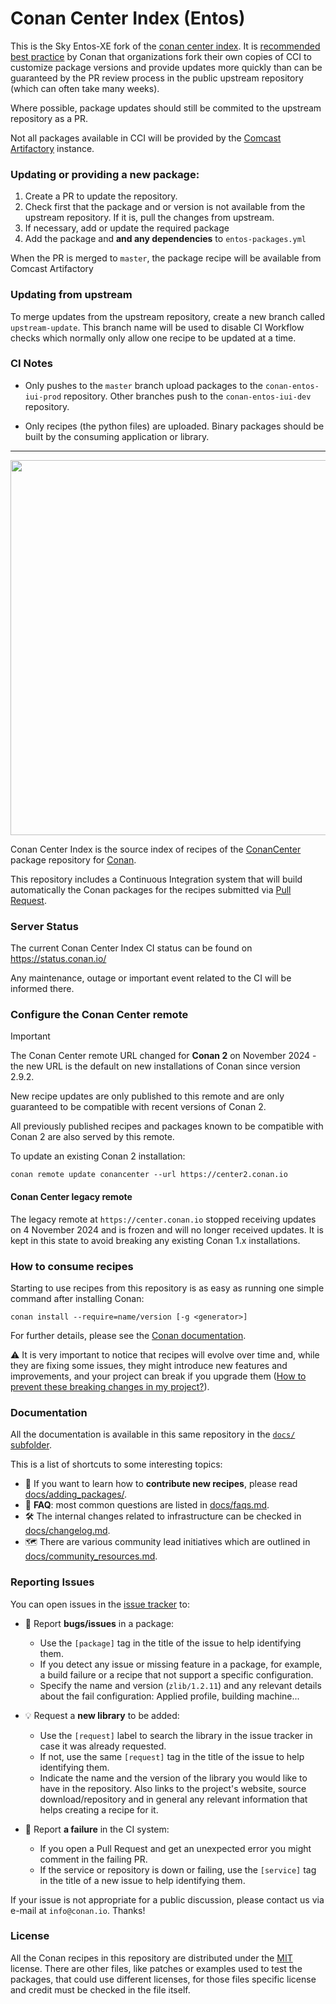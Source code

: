Conan Center Index (Entos)
==========================

This is the Sky Entos-XE fork of the [conan center index]().
It is [recommended best practice](https://docs.conan.io/2/devops/conancenter/hosting_binaries.html) by Conan that
organizations fork their own copies of CCI to customize package versions and provide updates more
quickly than can be guaranteed by the PR review process in the public upstream repository
(which can often take many weeks).

Where possible, package updates should still be commited to the upstream repository as a PR.

Not all packages available in CCI will be provided by the
[Comcast Artifactory](https://partners.artifactory.comcast.com) instance.

### Updating or providing a new package:

1. Create a PR to update the repository.
2. Check first that the package and or version is not available from the upstream repository.
   If it is, pull the changes from upstream.
3. If necessary, add or update the required package
4. Add the package and **and any dependencies** to `entos-packages.yml`

When the PR is merged to `master`, the package recipe will be available from Comcast Artifactory

### Updating from upstream

To merge updates from the upstream repository, create a new branch called `upstream-update`.
This branch name will be used to disable CI Workflow checks which normally only allow one
recipe to be updated at a time.

### CI Notes

* Only pushes to the `master` branch upload packages to the `conan-entos-iui-prod` repository. Other branches
  push to the `conan-entos-iui-dev` repository.

* Only recipes (the python files) are uploaded. Binary packages should be built by the consuming application or library.

---

<p align="center">
    <img src="assets/JFrogConanCenter.png" width="600"/>
</p>

Conan Center Index is the source index of recipes of the [ConanCenter](https://conan.io/center) package repository for [Conan](https://conan.io).

This repository includes a Continuous Integration system that will build automatically the Conan packages for the recipes submitted via
[Pull Request](https://github.com/conan-io/conan-center-index/pulls).

### Server Status

The current Conan Center Index CI status can be found on https://status.conan.io/

Any maintenance, outage or important event related to the CI will be informed there.


### Configure the Conan Center remote

> [!IMPORTANT]
> The Conan Center remote URL changed for **Conan 2** on November 2024 - the new URL is the default on new installations of Conan since version 2.9.2.
>
> New recipe updates are only published to this remote and are only guaranteed to be compatible with recent versions of Conan 2.
>
> All previously published recipes and packages known to be compatible with Conan 2 are also served by this remote.

To update an existing Conan 2 installation:

```
conan remote update conancenter --url https://center2.conan.io
```

#### Conan Center legacy remote

The legacy remote at `https://center.conan.io` stopped receiving updates on 4 November 2024 and is frozen and will no longer received updates.
It is kept in this state to avoid breaking any existing Conan 1.x installations.


### How to consume recipes

Starting to use recipes from this repository is as easy as running
one simple command after installing Conan:

```
conan install --require=name/version [-g <generator>]
```

For further details, please see the [Conan documentation](https://docs.conan.io/2/tutorial/consuming_packages.html).

:warning: It is very important to notice that recipes will evolve over time
and, while they are fixing some issues, they might introduce new features and
improvements, and your project can break if you upgrade them
([How to prevent these breaking changes in my project?](docs/consuming_recipes.md)).



### Documentation

All the documentation is available in this same repository in the [`docs/` subfolder](docs/README.md).

This is a list of shortcuts to some interesting topics:

* :rocket: If you want to learn how to **contribute new recipes**, please read [docs/adding_packages/](docs/adding_packages/README.md).
* :speech_balloon: **FAQ**: most common questions are listed in [docs/faqs.md](docs/faqs.md).
* :hammer_and_wrench: The internal changes related to infrastructure can be checked in [docs/changelog.md](docs/changelog.md).
* :world_map: There are various community lead initiatives which are outlined in [docs/community_resources.md](docs/community_resources.md).

### Reporting Issues

You can open issues in the [issue tracker](https://github.com/conan-io/conan-center-index/issues) to:

* :bug: Report **bugs/issues** in a package:
    - Use the `[package]` tag in the title of the issue to help identifying them.
    - If you detect any issue or missing feature in a package, for example, a build failure or a recipe that not support a specific configuration.
    - Specify the name and version (`zlib/1.2.11`) and any relevant details about the fail configuration: Applied profile, building machine...

* :bulb: Request a **new library** to be added:
    - Use the `[request]` label to search the library in the issue tracker in case it was already requested.
    - If not, use the same `[request]` tag in the title of the issue to help identifying them.
    - Indicate the name and the version of the library you would like to have in the repository. Also links to the project's website,
      source download/repository and in general any relevant information that helps creating a recipe for it.

*  :robot: Report **a failure** in the CI system:
    - If you open a Pull Request and get an unexpected error you might comment in the failing PR.
    - If the service or repository is down or failing, use the `[service]` tag in the title of a new issue to help identifying them.

If your issue is not appropriate for a public discussion, please contact us via e-mail at `info@conan.io`. Thanks!


### License

All the Conan recipes in this repository are distributed under the [MIT](LICENSE) license. There
are other files, like patches or examples used to test the packages, that could use different licenses,
for those files specific license and credit must be checked in the file itself.
